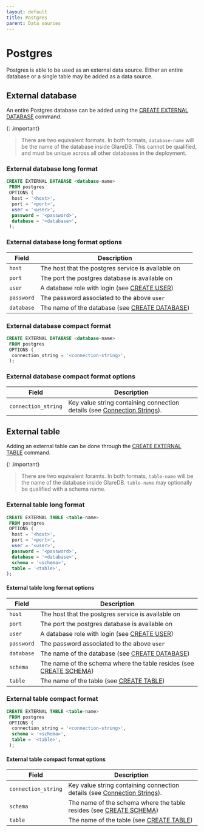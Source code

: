 ```yaml
---
layout: default
title: Postgres
parent: Data sources
---
```


# Postgres

Postgres is able to be used as an external data source. Either an entire
database or a single table may be added as a data source.

## External database

An entire Postgres database can be added using the [CREATE EXTERNAL DATABASE]
command.

{: .important}

> There are two equivalent formats. In both formats, `database-name` will be the
> name of the database inside GlareDB. This cannot be qualified, and must be
> unique across all other databases in the deployment.

### External database long format

```sql
CREATE EXTERNAL DATABASE <database-name>
 FROM postgres
 OPTIONS (
  host = '<host>',
  port = '<port>',
  user = '<user>',
  password = '<password>',
  database = '<database>',
 );
```

### External database long format options

| Field      | Description                                        |
| ---------- | -------------------------------------------------- |
| `host`     | The host that the postgres service is available on |
| `port`     | The port the postgres database is available on     |
| `user`     | A database role with login (see [CREATE USER])     |
| `password` | The password associated to the above `user`        |
| `database` | The name of the database (see [CREATE DATABASE])   |

### External database compact format

```sql
CREATE EXTERNAL DATABASE <database-name>
 FROM postgres
 OPTIONS (
  connection_string = '<connection-string>',
 );
```

### External database compact format options

| Field               | Description                                                                |
| ------------------- | -------------------------------------------------------------------------- |
| `connection_string` | Key value string containing connection details (see [Connection Strings]). |

## External table

Adding an external table can be done through the [CREATE EXTERNAL TABLE]
command.

{: .important}

> There are two equivalent foramts. In both formats, `table-name` will be the
> name of the database inside GlareDB. `table-name` may optionally be qualified
> with a schema name.

### External table long format

```sql
CREATE EXTERNAL TABLE <table-name>
 FROM postgres
 OPTIONS (
  host = '<host>',
  port = '<port>',
  user = '<user>',
  password = '<password>',
  database = '<database>',
  schema = '<schema>',
  table = '<table>',
);
```

#### External table long format options

| Field      | Description                                                          |
| ---------- | -------------------------------------------------------------------- |
| `host`     | The host that the postgres service is available on                   |
| `port`     | The port the postgres database is available on                       |
| `user`     | A database role with login (see [CREATE USER])                       |
| `password` | The password associated to the above `user`                          |
| `database` | The name of the database (see [CREATE DATABASE])                     |
| `schema`   | The name of the schema where the table resides (see [CREATE SCHEMA]) |
| `table`    | The name of the table (see [CREATE TABLE])                           |

### External table compact format

```sql
CREATE EXTERNAL TABLE <table-name>
 FROM postgres
 OPTIONS (
  connection_string = '<connection-string>',
  schema = '<schema>',
  table = '<table>',
 );
```

#### External table compact format options

| Field               | Description                                                                |
| ------------------- | -------------------------------------------------------------------------- |
| `connection_string` | Key value string containing connection details (see [Connection Strings]). |
| `schema`            | The name of the schema where the table resides (see [CREATE SCHEMA])       |
| `table`             | The name of the table (see [CREATE TABLE])                                 |

<!-- markdownlint-disable line-length -->

[CREATE EXTERNAL TABLE]: {{site.baseurl}}/docs/sql-commands/create-external-table
[CREATE EXTERNAL DATABASE]: {{site.baseurl}}/docs/sql-commands/create-external-database
[CREATE USER]: https://www.postgresql.org/docs/current/sql-createuser.html
[CREATE DATABASE]: https://www.postgresql.org/docs/current/sql-createdatabase.html
[CREATE SCHEMA]: https://www.postgresql.org/docs/current/sql-createschema.html
[CREATE TABLE]: https://www.postgresql.org/docs/current/sql-createtable.html
[Connection Strings]: https://www.postgresql.org/docs/current/libpq-connect.html#LIBPQ-CONNSTRING

<!-- markdownlint-enable line-length -->
